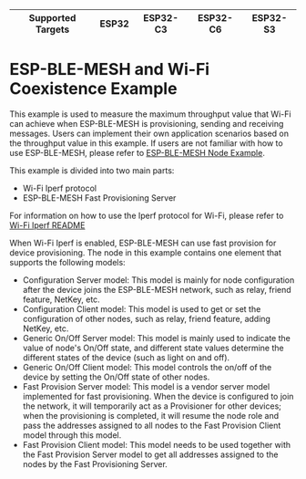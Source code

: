 | Supported Targets | ESP32 | ESP32-C3 | ESP32-C6 | ESP32-S3 |
| ----------------- | ----- | -------- | -------- | -------- |

ESP-BLE-MESH and Wi-Fi Coexistence Example
=============================================

This example is used to measure the maximum throughput value that Wi-Fi can achieve when ESP-BLE-MESH is provisioning, sending and receiving messages. Users can implement their own application scenarios based on the throughput value in this example. If users are not familiar with how to use ESP-BLE-MESH, please refer to [ESP-BLE-MESH Node Example](../onoff*models/onoff*server/README.md).

This example is divided into two main parts:

- Wi-Fi Iperf protocol
- ESP-BLE-MESH Fast Provisioning Server

For information on how to use the Iperf protocol for Wi-Fi, please refer to [Wi-Fi Iperf README](../../../wifi/iperf/README.md)

When Wi-Fi Iperf is enabled, ESP-BLE-MESH can use fast provision for device provisioning. The node in this example contains one element that supports the following models:

- Configuration Server model: This model is mainly for node configuration after the device joins the ESP-BLE-MESH network, such as relay, friend feature, NetKey, etc.
- Configuration Client model: This model is used to get or set the configuration of other nodes, such as relay, friend feature, adding NetKey, etc.
- Generic On/Off Server model: This model is mainly used to indicate the value of node's On/Off state, and different state values ​​determine the different states of the device (such as light on and off).
- Generic On/Off Client model: This model controls the on/off of the device by setting the On/Off state of other nodes.
- Fast Provision Server model: This model is a vendor server model implemented for fast provisioning. When the device is configured to join the network, it will temporarily act as a Provisioner for other devices; when the provisioning is completed, it will resume the node role and pass the addresses assigned to all nodes to the Fast Provision Client model through this model.
- Fast Provision Client model: This model needs to be used together with the Fast Provision Server model to get all addresses assigned to the nodes by the Fast Provisioning Server.